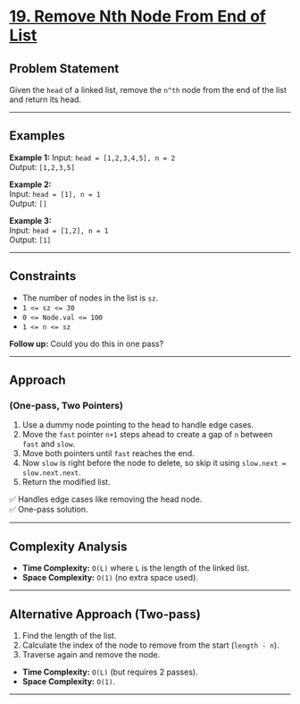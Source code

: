 # [19. Remove Nth Node From End of List](https://leetcode.com/problems/remove-nth-node-from-end-of-list/description/?envType=problem-list-v2&envId=linked-list)

## Problem Statement  
Given the `head` of a linked list, remove the `n^th` node from the end of the list and return its head.

---

## Examples  

**Example 1:**
Input: `head = [1,2,3,4,5], n = 2`  
Output: `[1,2,3,5]`  

**Example 2:**  
Input: `head = [1], n = 1`  
Output: `[]`  

**Example 3:**  
Input: `head = [1,2], n = 1`  
Output: `[1]`  

---

## Constraints  
- The number of nodes in the list is `sz`.  
- `1 <= sz <= 30`  
- `0 <= Node.val <= 100`  
- `1 <= n <= sz`  

**Follow up:** Could you do this in one pass?

---

## Approach  

### (One-pass, Two Pointers)  
1. Use a dummy node pointing to the head to handle edge cases.  
2. Move the `fast` pointer `n+1` steps ahead to create a gap of `n` between `fast` and `slow`.  
3. Move both pointers until `fast` reaches the end.  
4. Now `slow` is right before the node to delete, so skip it using `slow.next = slow.next.next`.  
5. Return the modified list.  

✅ Handles edge cases like removing the head node.  
✅ One-pass solution.  

---

## Complexity Analysis  
- **Time Complexity:** `O(L)` where `L` is the length of the linked list.  
- **Space Complexity:** `O(1)` (no extra space used).  

---

## Alternative Approach (Two-pass)  
1. Find the length of the list.  
2. Calculate the index of the node to remove from the start (`length - n`).  
3. Traverse again and remove the node.  

- **Time Complexity:** `O(L)` (but requires 2 passes).  
- **Space Complexity:** `O(1)`.  

---

